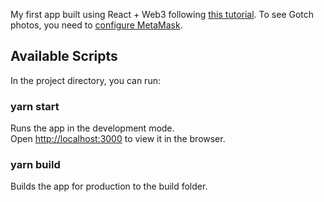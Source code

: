 My first app built using React + Web3 following [this tutorial](https://dev.to/ccoyotedev/building-an-aavegotchi-dapp-using-react-web3-2noe). To see Gotch photos, you need to [configure MetaMask](https://docs.matic.network/docs/develop/metamask/config-matic/).

## Available Scripts

In the project directory, you can run:

### yarn start

Runs the app in the development mode.\
Open [http://localhost:3000](http://localhost:3000) to view it in the browser.

### yarn build

Builds the app for production to the build folder.
